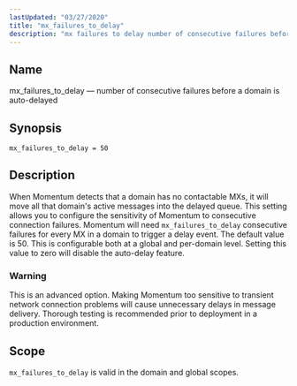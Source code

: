 ```yaml
---
lastUpdated: "03/27/2020"
title: "mx_failures_to_delay"
description: "mx failures to delay number of consecutive failures before a domain is auto delayed mx failures to delay 50 When Momentum detects that a domain has no contactable M Xs it will move all that domain's active messages into the delayed queue This setting allows you to configure the sensitivity..."
---
```


<a name="conf.ref.mx_failures_to_delay"></a> 
## Name

mx_failures_to_delay — number of consecutive failures before a domain is auto-delayed

## Synopsis

`mx_failures_to_delay = 50`

<a name="idp25510672"></a> 
## Description

When Momentum detects that a domain has no contactable MXs, it will move all that domain's active messages into the delayed queue. This setting allows you to configure the sensitivity of Momentum to consecutive connection failures. Momentum will need `mx_failures_to_delay` consecutive failures for every MX in a domain to trigger a delay event. The default value is 50\. This is configurable both at a global and per-domain level. Setting this value to zero will disable the auto-delay feature.

### Warning

This is an advanced option. Making Momentum too sensitive to transient network connection problems will cause unnecessary delays in message delivery. Thorough testing is recommended prior to deployment in a production environment.

<a name="idp25514560"></a> 
## Scope

`mx_failures_to_delay` is valid in the domain and global scopes.